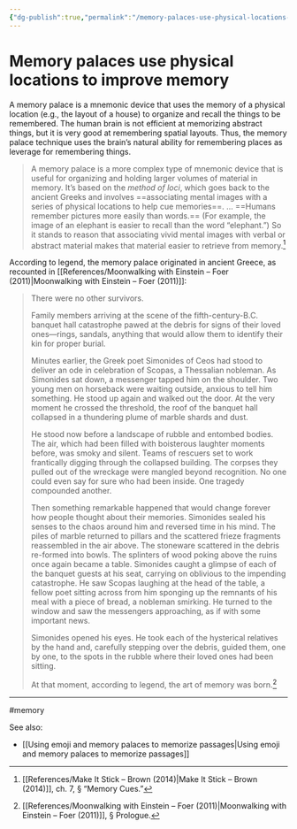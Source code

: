```yaml
---
{"dg-publish":true,"permalink":"/memory-palaces-use-physical-locations-to-improve-memory/"}
---
```


# Memory palaces use physical locations to improve memory

A memory palace is a mnemonic device that uses the memory of a physical location (e.g., the layout of a house) to organize and recall the things to be remembered. The human brain is not efficient at memorizing abstract things, but it is very good at remembering spatial layouts. Thus, the memory palace technique uses the brain’s natural ability for remembering places as leverage for remembering things.

> A memory palace is a more complex type of mnemonic device that is useful for organizing and holding larger volumes of material in memory. It’s based on the *method of loci*, which goes back to the ancient Greeks and involves ==associating mental images with a series of physical locations to help cue memories==.
> …
> ==Humans remember pictures more easily than words.== (For example, the image of an elephant is easier to recall than the word “elephant.”) So it stands to reason that associating vivid mental images with verbal or abstract material makes that material easier to retrieve from memory.[^1]

According to legend, the memory palace originated in ancient Greece, as recounted in [[References/Moonwalking with Einstein – Foer (2011)\|Moonwalking with Einstein – Foer (2011)]]:

> There were no other survivors.
>
> Family members arriving at the scene of the fifth-century-B.C. banquet hall catastrophe pawed at the debris for signs of their loved ones—rings, sandals, anything that would allow them to identify their kin for proper burial.
> 
> Minutes earlier, the Greek poet Simonides of Ceos had stood to deliver an ode in celebration of Scopas, a Thessalian nobleman. As Simonides sat down, a messenger tapped him on the shoulder. Two young men on horseback were waiting outside, anxious to tell him something. He stood up again and walked out the door. At the very moment he crossed the threshold, the roof of the banquet hall collapsed in a thundering plume of marble shards and dust.
> 
> He stood now before a landscape of rubble and entombed bodies. The air, which had been filled with boisterous laughter moments before, was smoky and silent. Teams of rescuers set to work frantically digging through the collapsed building. The corpses they pulled out of the wreckage were mangled beyond recognition. No one could even say for sure who had been inside. One tragedy compounded another.
> 
> Then something remarkable happened that would change forever how people thought about their memories. Simonides sealed his senses to the chaos around him and reversed time in his mind. The piles of marble returned to pillars and the scattered frieze fragments reassembled in the air above. The stoneware scattered in the debris re-formed into bowls. The splinters of wood poking above the ruins once again became a table. Simonides caught a glimpse of each of the banquet guests at his seat, carrying on oblivious to the impending catastrophe. He saw Scopas laughing at the head of the table, a fellow poet sitting across from him sponging up the remnants of his meal with a piece of bread, a nobleman smirking. He turned to the window and saw the messengers approaching, as if with some important news.
> 
> Simonides opened his eyes. He took each of the hysterical relatives by the hand and, carefully stepping over the debris, guided them, one by one, to the spots in the rubble where their loved ones had been sitting.
> 
> At that moment, according to legend, the art of memory was born.[^2]

---
#memory 

See also:
- [[Using emoji and memory palaces to memorize passages\|Using emoji and memory palaces to memorize passages]]

[^1]: [[References/Make It Stick – Brown (2014)\|Make It Stick – Brown (2014)]], ch. 7, § “Memory Cues.”
[^2]: [[References/Moonwalking with Einstein – Foer (2011)\|Moonwalking with Einstein – Foer (2011)]], § Prologue.